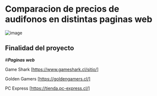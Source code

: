 # Comparacion de precios de audifonos en distintas paginas web

![image](https://www.cadenadial.com/wp-content/uploads/2018/04/GettyImages-511030196.jpg)

## Finalidad del proyecto



#**_Paginas web_** 

Game Shark [https://www.gameshark.cl/sitio/]

Golden Gamers [https://goldengamers.cl/]

PC Express [https://tienda.pc-express.cl/]














